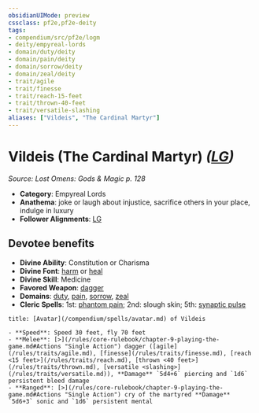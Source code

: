 ```yaml
---
obsidianUIMode: preview
cssclass: pf2e,pf2e-deity
tags:
- compendium/src/pf2e/logm
- deity/empyreal-lords
- domain/duty/deity
- domain/pain/deity
- domain/sorrow/deity
- domain/zeal/deity
- trait/agile
- trait/finesse
- trait/reach-15-feet
- trait/thrown-40-feet
- trait/versatile-slashing
aliases: ["Vildeis", "The Cardinal Martyr"]
---
```

# Vildeis (The Cardinal Martyr) *([LG](/rules/traits/lawful-goo-b1.md))*  
*Source: Lost Omens: Gods & Magic p. 128*  

- **Category**: Empyreal Lords
- **Anathema**: joke or laugh about injustice, sacrifice others in your place, indulge in luxury
- **Follower Alignments**: [LG](/rules/traits/lawful-goo-b1.md)

## Devotee benefits

- **Divine Ability**: Constitution or Charisma
- **Divine Font**: [harm](/compendium/spells/harm.md) or [heal](/compendium/spells/heal.md)
- **Divine Skill**: Medicine
- **Favored Weapon**: [dagger](/compendium/equipment/items/dagger.md)
- **Domains**: [duty](/compendium/setting/domains.md#Duty), [pain](/compendium/setting/domains.md#Pain), [sorrow](/compendium/setting/domains.md#Sorrow), [zeal](/compendium/setting/domains.md#Zeal)
- **Cleric Spells**: 1st: [phantom pain](/compendium/spells/phantom-pain.md); 2nd: slough skin; 5th: [synaptic pulse](/compendium/spells/synaptic-pulse.md)

```ad-embed-avatar
title: [Avatar](/compendium/spells/avatar.md) of Vildeis

- **Speed**: Speed 30 feet, fly 70 feet
- **Melee**: [>](/rules/core-rulebook/chapter-9-playing-the-game.md#Actions "Single Action") dagger ([agile](/rules/traits/agile.md), [finesse](/rules/traits/finesse.md), [reach <15 feet>](/rules/traits/reach.md), [thrown <40 feet>](/rules/traits/thrown.md), [versatile <slashing>](/rules/traits/versatile.md)), **Damage** `5d4+6` piercing and `1d6` persistent bleed damage
- **Ranged**: [>](/rules/core-rulebook/chapter-9-playing-the-game.md#Actions "Single Action") cry of the martyred **Damage** `5d6+3` sonic and `1d6` persistent mental
```